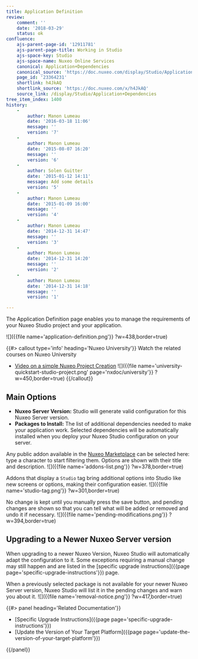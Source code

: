 ```yaml
---
title: Application Definition
review:
    comment: ''
    date: '2018-03-29'
    status: ok
confluence:
    ajs-parent-page-id: '12911781'
    ajs-parent-page-title: Working in Studio
    ajs-space-key: Studio
    ajs-space-name: Nuxeo Online Services
    canonical: Application+Dependencies
    canonical_source: 'https://doc.nuxeo.com/display/Studio/Application+Dependencies'
    page_id: '23364231'
    shortlink: h4JkAQ
    shortlink_source: 'https://doc.nuxeo.com/x/h4JkAQ'
    source_link: /display/Studio/Application+Dependencies
tree_item_index: 1400
history:
    -
        author: Manon Lumeau
        date: '2016-03-18 11:06'
        message: ''
        version: '7'
    -
        author: Manon Lumeau
        date: '2015-08-07 16:20'
        message: ''
        version: '6'
    -
        author: Solen Guitter
        date: '2015-01-12 14:11'
        message: Add some details
        version: '5'
    -
        author: Manon Lumeau
        date: '2015-01-09 16:00'
        message: ''
        version: '4'
    -
        author: Manon Lumeau
        date: '2014-12-31 14:47'
        message: ''
        version: '3'
    -
        author: Manon Lumeau
        date: '2014-12-31 14:20'
        message: ''
        version: '2'
    -
        author: Manon Lumeau
        date: '2014-12-31 14:18'
        message: ''
        version: '1'

---
```

The Application Definition page enables you to manage the requirements of your Nuxeo Studio project and your application.

![]({{file name='application-definition.png'}} ?w=438,border=true)

{{#> callout type='info' heading='Nuxeo University'}}
Watch the related courses on Nuxeo University
- [Video on a simple Nuxeo Project Creation](https://university.nuxeo.com/learn/public/course/view/elearning/144/nuxeo-platform-quickstart-creation-of-a-simple-nuxeo-studio-project)
![]({{file name='university-quickstart-studio-project.png' page='nxdoc/university'}} ?w=450,border=true)
{{/callout}}

## Main Options

*   **Nuxeo Server Version:** Studio will generate valid configuration for this Nuxeo Server version.
*   **Packages to Install:** The list of additional dependencies needed to make your application work. Selected dependencies will be automatically installed when you deploy your Nuxeo Studio configuration on your server.

Any public addon available in the <a href="https://marketplace.nuxeo.com" target="_blank">Nuxeo Marketplace</a> can be selected here: type a character to start filtering them. Options are shown with their title and description.
![]({{file name='addons-list.png'}} ?w=378,border=true)

Addons that display a `Studio` tag bring additional options into Studio like new screens or options, making their configuration easier.
![]({{file name='studio-tag.png'}} ?w=301,border=true)

No change is kept until you manually press the save button, and pending changes are shown so that you can tell what will be added or removed and undo it if necessary.
![]({{file name='pending-modifications.png'}} ?w=394,border=true)

## Upgrading to a Newer Nuxeo Server version

When upgrading to a newer Nuxeo Version, Nuxeo Studio will automatically adapt the configuration to it. Some exceptions requiring a manual change may still happen and are listed in the [specific upgrade instructions]({{page page='specific-upgrade-instructions'}}) page.

When a previously selected package is not available for your newer Nuxeo Server version, Nuxeo Studio will list it in the pending changes and warn you about it.
![]({{file name='removal-notice.png'}} ?w=417,border=true)

<div class="row" data-equalizer data-equalize-on="medium"><div class="column medium-6">{{#> panel heading='Related Documentation'}}

- [Specific Upgrade Instructions]({{page page='specific-upgrade-instructions'}})
- [Update the Version of Your Target Platform]({{page page='update-the-version-of-your-target-platform'}})

{{/panel}}</div><div class="column medium-6">
</div></div>

